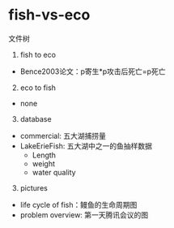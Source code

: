 # fish-vs-eco

文件树
1. fish to eco
* Bence2003论文：p寄生*p攻击后死亡=p死亡


2. eco to fish
* none

3. database

* commercial: 五大湖捕捞量
* LakeErieFish: 五大湖中之一的鱼抽样数据
  * Length
  * weight
  * water quality

3. pictures

* life cycle of fish：鳗鱼的生命周期图
* problem overview: 第一天腾讯会议的图
